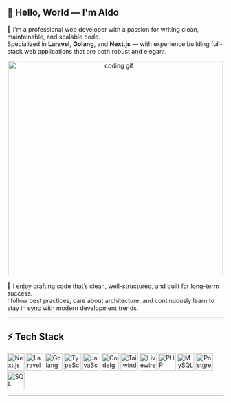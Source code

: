 ## 👋 Hello, World — I'm Aldo

🌱 I'm a professional web developer with a passion for writing clean, maintainable, and scalable code.  
Specialized in **Laravel**, **Golang**, and **Next.js** — with experience building full-stack web applications that are both robust and elegant.

<p align="center">
  <img src="https://camo.githubusercontent.com/d5b8023397c632e791d495987bd0dcb4af3d3b3439dce25031c8f1fd46b87b43/68747470733a2f2f6d656469612e74656e6f722e636f6d2f595a506e477550655a763841414141642f636f64696e672e676966" width="500" alt="coding gif"/>
</p>

🚀 I enjoy crafting code that’s clean, well-structured, and built for long-term success.  
I follow best practices, care about architecture, and continuously learn to stay in sync with modern development trends.

---

## ⚡ Tech Stack

<p align="left">
  <img src="https://cdn.jsdelivr.net/gh/devicons/devicon@latest/icons/nextjs/nextjs-original.svg" width="40" alt="Next.js"/>
  <img src="https://cdn.jsdelivr.net/gh/devicons/devicon@latest/icons/laravel/laravel-original.svg" width="40" alt="Laravel"/>
  <img src="https://cdn.jsdelivr.net/gh/devicons/devicon@latest/icons/go/go-original-wordmark.svg" width="40" alt="Golang"/>
  <img src="https://cdn.jsdelivr.net/gh/devicons/devicon@latest/icons/typescript/typescript-original.svg" width="40" alt="TypeScript"/>
  <img src="https://cdn.jsdelivr.net/gh/devicons/devicon@latest/icons/javascript/javascript-original.svg" width="40" alt="JavaScript"/>
  <img src="https://cdn.jsdelivr.net/gh/devicons/devicon@latest/icons/codeigniter/codeigniter-plain.svg" width="40" alt="CodeIgniter"/>
  <img src="https://cdn.jsdelivr.net/gh/devicons/devicon@latest/icons/tailwindcss/tailwindcss-original.svg" width="40" alt="TailwindCSS"/>
  <img src="https://cdn.jsdelivr.net/gh/devicons/devicon@latest/icons/livewire/livewire-original-wordmark.svg" width="40" alt="Livewire"/>
  <img src="https://cdn.jsdelivr.net/gh/devicons/devicon@latest/icons/php/php-original.svg" width="40" alt="PHP"/>
  <img src="https://cdn.jsdelivr.net/gh/devicons/devicon@latest/icons/mysql/mysql-original-wordmark.svg" width="40" alt="MySQL"/>
  <img src="https://cdn.jsdelivr.net/gh/devicons/devicon@latest/icons/postgresql/postgresql-original.svg" width="40" alt="PostgreSQL"/>
  <img src="https://cdn.jsdelivr.net/gh/devicons/devicon@latest/icons/microsoftsqlserver/microsoftsqlserver-original-wordmark.svg" width="40" alt="SQL Server"/>
</p>

---

<!--
**aldorizki-dev/aldorizki-dev** is a ✨ _special_ ✨ repository because its `README.md` appears on your GitHub profile.
-->
